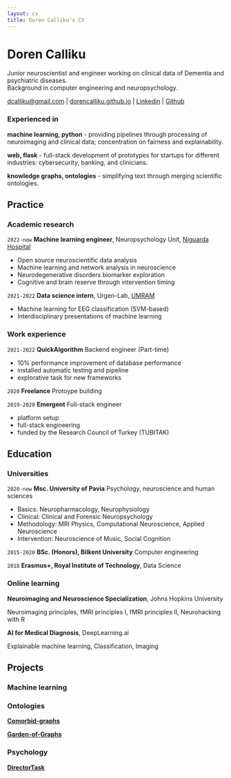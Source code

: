 ```yaml
---
layout: cv
title: Doren Calliku's CV
---
```


# Doren Calliku

Junior neuroscientist and engineer working on clinical data of Dementia and psychiatric diseases.    
Background in computer engineering and neuropsychology. 

<div id="webaddress">
<a href="mailto:dcalliku@gmail.com">dcalliku@gmail.com</a>
| <a href="https://dorencalliku.github.io">dorencalliku.github.io</a>
| <a href="https://www.linkedin.com/in/doren-calliku-23a55623b/">Linkedin</a>
| <a href="https://github.com/DorenCalliku">Github</a>
</div>

### Experienced in

__machine learning, python__ - providing pipelines through processing of neuroimaging and clinical data; concentration on fairness and explainability.

__web, flask__ - full-stack development of prototypes for startups for different industries: cybersecurity, banking, and clinicians. 

__knowledge graphs, ontologies__ - simplifying text through merging scientific ontologies. 

## Practice

### Academic research

`2022-now`
__Machine learning engineer__, Neuropsychology Unit, [Niguarda Hospital](https://www.ospedaleniguarda.it/EN/)

- Open source neuroscientific data analysis
- Machine learning and network analysis in neuroscience
- Neurodegenerative disorders biomarker exploration
- Cognitive and brain reserve through intervention timing

`2021-2022`
__Data science intern__, Urgen-Lab, [UMRAM](http://umram.bilkent.edu.tr/index.php/research-groups/)

- Machine learning for EEG classification (SVM-based)
- Interdisciplinary presentations of machine learning

### Work experience

`2021-2022`
__QuickAlgorithm__ Backend engineer (Part-time)

- 10% performance improvement of database performance
- installed automatic testing and pipeline
- explorative task for new frameworks

`2020`
__Freelance__ Protoype building 

`2019-2020`
__Emergent__ Full-stack engineer

- platform setup
- full-stack engineering
- funded by the Research Council of Turkey (TUBITAK)

## Education

### Universities

`2020-now`
__Msc. University of Pavia__ Psychology, neuroscience and human sciences

- Basics: Neuropharmacology, Neurophysiology
- Clinical: Clinical and Forensic Neuropsychology
- Methodology: MRI Physics, Computational Neuroscience, Applied Neuroscience
- Intervention: Neuroscience of Music, Social Cognition

`2015-2020`
__BSc. (Honors), Bilkent University__ Computer engineering

`2018`
__Erasmus+, Royal Institute of Technology__, Data Science

### Online learning

__Neuroimaging and Neuroscience Specialization__, Johns Hopkins University

Neuroimaging principles, fMRI principles I, fMRI principles II, Neurohacking with R

__AI for Medical Diagnosis__, DeepLearning.ai

Explainable machine learning, Classification, Imaging

## Projects

### Machine learning


### Ontologies

__[Comorbid-graphs](https://github.com/DorenCalliku/comorbid-graphs)__

__[Garden-of-Graphs](http://garden-of-graphs.herokuapp.com/)__

### Psychology

__[DirectorTask](https://github.com/DorenCalliku/directortask)__

<!-- ### Footer

Last updated: November 2022 -->


